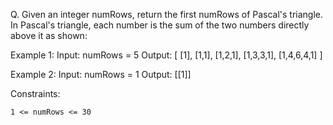Q. Given an integer numRows, return the first numRows of Pascal's triangle.
In Pascal's triangle, each number is the sum of the two numbers directly above it as shown:

Example 1:
Input: numRows = 5
Output: [
     [1],
    [1,1],
   [1,2,1],
  [1,3,3,1],
 [1,4,6,4,1]
]

Example 2:
Input: numRows = 1
Output: [[1]]

Constraints:

    1 <= numRows <= 30
